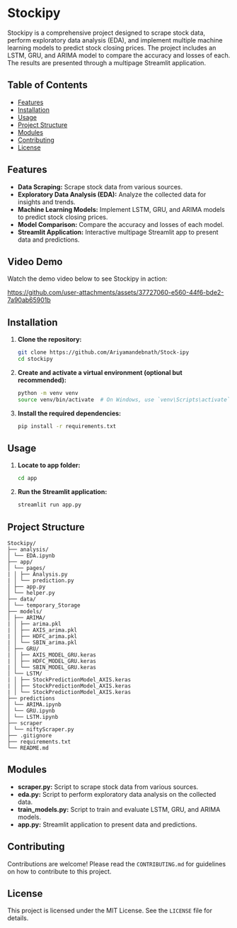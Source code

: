 
# Stockipy

Stockipy is a comprehensive project designed to scrape stock data, perform exploratory data analysis (EDA), and implement multiple machine learning models to predict stock closing prices. The project includes an LSTM, GRU, and ARIMA model to compare the accuracy and losses of each. The results are presented through a multipage Streamlit application.

## Table of Contents

- [Features](#features)
- [Installation](#installation)
- [Usage](#usage)
- [Project Structure](#project-structure)
- [Modules](#modules)
- [Contributing](#contributing)
- [License](#license)

## Features

- **Data Scraping:** Scrape stock data from various sources.
- **Exploratory Data Analysis (EDA):** Analyze the collected data for insights and trends.
- **Machine Learning Models:** Implement LSTM, GRU, and ARIMA models to predict stock closing prices.
- **Model Comparison:** Compare the accuracy and losses of each model.
- **Streamlit Application:** Interactive multipage Streamlit app to present data and predictions.



## Video Demo

Watch the demo video below to see Stockipy in action:

https://github.com/user-attachments/assets/37727060-e560-44f6-bde2-7a90ab65901b



## Installation

1. **Clone the repository:**

    ```sh
    git clone https://github.com/Ariyamandebnath/Stock-ipy
    cd stockipy
    ```

2. **Create and activate a virtual environment (optional but recommended):**

    ```sh
    python -m venv venv
    source venv/bin/activate  # On Windows, use `venv\Scripts\activate`
    ```

3. **Install the required dependencies:**

    ```sh
    pip install -r requirements.txt
    ```

## Usage
1. **Locate to app folder:**
    ```sh
    cd app
    ```


2. **Run the Streamlit application:**

    ```sh
    streamlit run app.py
    ```

## Project Structure
```
Stockipy/
├── analysis/
│ └── EDA.ipynb
├── app/
│ └── pages/
| │ ├── Analysis.py
| │ └── prediction.py
│ ├── app.py
│ └── helper.py
├── data/
│ └── temporary_Storage
├── models/
│ ├── ARIMA/
| │ ├── arima.pkl
| │ ├── AXIS_arima.pkl
| │ ├── HDFC_arima.pkl
| │ └── SBIN_arima.pkl
│ ├── GRU/
| │ ├── AXIS_MODEL_GRU.keras
| │ ├── HDFC_MODEL_GRU.keras
| │ └── SBIN_MODEL_GRU.keras
│ └── LSTM/
| │ ├── StockPredictionModel_AXIS.keras
| │ ├── StockPredictionModel_AXIS.keras
| │ └── StockPredictionModel_AXIS.keras
├── predictions
│ └── ARIMA.ipynb
│ └── GRU.ipynb
│ └── LSTM.ipynb
├── scraper
│ └── niftyScraper.py
├── .gitignore
├── requirements.txt
└── README.md
```

## Modules

- **scraper.py:** Script to scrape stock data from various sources.
- **eda.py:** Script to perform exploratory data analysis on the collected data.
- **train_models.py:** Script to train and evaluate LSTM, GRU, and ARIMA models.
- **app.py:** Streamlit application to present data and predictions.

## Contributing

Contributions are welcome! Please read the `CONTRIBUTING.md` for guidelines on how to contribute to this project.

## License

This project is licensed under the MIT License. See the `LICENSE` file for details.

